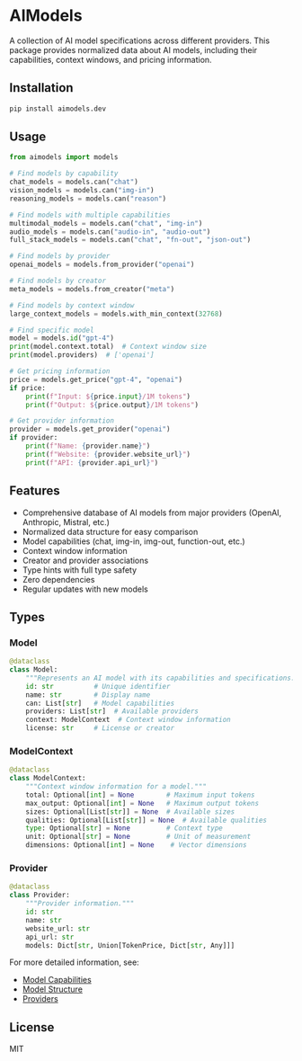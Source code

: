 # AIModels

A collection of AI model specifications across different providers. This package provides normalized data about AI models, including their capabilities, context windows, and pricing information.

## Installation

```bash
pip install aimodels.dev
```

## Usage

```python
from aimodels import models

# Find models by capability
chat_models = models.can("chat")
vision_models = models.can("img-in")
reasoning_models = models.can("reason")

# Find models with multiple capabilities
multimodal_models = models.can("chat", "img-in")
audio_models = models.can("audio-in", "audio-out")
full_stack_models = models.can("chat", "fn-out", "json-out")

# Find models by provider
openai_models = models.from_provider("openai")

# Find models by creator
meta_models = models.from_creator("meta")

# Find models by context window
large_context_models = models.with_min_context(32768)

# Find specific model
model = models.id("gpt-4")
print(model.context.total)  # Context window size
print(model.providers)  # ['openai']

# Get pricing information
price = models.get_price("gpt-4", "openai")
if price:
    print(f"Input: ${price.input}/1M tokens")
    print(f"Output: ${price.output}/1M tokens")

# Get provider information
provider = models.get_provider("openai")
if provider:
    print(f"Name: {provider.name}")
    print(f"Website: {provider.website_url}")
    print(f"API: {provider.api_url}")
```

## Features

- Comprehensive database of AI models from major providers (OpenAI, Anthropic, Mistral, etc.)
- Normalized data structure for easy comparison
- Model capabilities (chat, img-in, img-out, function-out, etc.)
- Context window information
- Creator and provider associations
- Type hints with full type safety
- Zero dependencies
- Regular updates with new models

## Types

### Model
```python
@dataclass
class Model:
    """Represents an AI model with its capabilities and specifications."""
    id: str          # Unique identifier
    name: str        # Display name
    can: List[str]   # Model capabilities
    providers: List[str]  # Available providers
    context: ModelContext  # Context window information
    license: str     # License or creator
```

### ModelContext
```python
@dataclass
class ModelContext:
    """Context window information for a model."""
    total: Optional[int] = None        # Maximum input tokens
    max_output: Optional[int] = None   # Maximum output tokens
    sizes: Optional[List[str]] = None  # Available sizes
    qualities: Optional[List[str]] = None  # Available qualities
    type: Optional[str] = None         # Context type
    unit: Optional[str] = None         # Unit of measurement
    dimensions: Optional[int] = None    # Vector dimensions
```

### Provider
```python
@dataclass
class Provider:
    """Provider information."""
    id: str
    name: str
    website_url: str
    api_url: str
    models: Dict[str, Union[TokenPrice, Dict[str, Any]]]
```

For more detailed information, see:
- [Model Capabilities](../docs/model-capabilities.md)
- [Model Structure](../docs/model-structure.md)
- [Providers](../docs/providers.md)

## License

MIT
